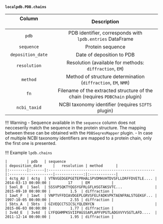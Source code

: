 **`localpdb.PDB.chains`**

| Column &nbsp;&nbsp;&nbsp;&nbsp;&nbsp;&nbsp;&nbsp;&nbsp;&nbsp;&nbsp;&nbsp;&nbsp;&nbsp;&nbsp;&nbsp;&nbsp;&nbsp;&nbsp;&nbsp;&nbsp;&nbsp;&nbsp;            | Description                             |
|:---------------------:|:---------------------------------------:|
| `pdb`                 | PDB identifier, corresponds with `lpdb.entries` DataFrame    |
| `sequence`            | Protein sequence     |
| `deposition_date`     | Date of deposition to PDB               |
| `resolution`          | Resolution (available for methods: `diffraction`, `EM`)        |
| `method`              | Method of structure determination (`diffraction`, `EM`, `NMR`) |
| `fn`                  | Filename of the extracted structure of the chain (requires `PDBChain` plugin) |
| `ncbi_taxid`          | NCBI taxonomy identifier (requires `SIFTS` plugin)  |

!!! Warning
    - Sequence available in the `sequence` column does not necceserily match the sequence in the protein structure. The mapping between these can be obtained with the `PDBSeqresMapper` plugin.
    - In case of multiple NCBI taxonomy identifiers are mapped to a protein chain, only the first one is presented.


!!! Example
    `lpdb.chains`

    |         | pdb   | sequence                                                                                                                                                                                                                                               | deposition_date     |   resolution | method      |
    |:--------|:------|:-------------------------------------------------|:--------------------|-------------:|:------------|
    | 4ctg_AU | 4ctg  | VTNVGEDGEPGETEPRHALSPVDMHVHTDVSFLLDRFFDVETLE.... | 2014-03-13 00:00:00 |        17    | EM          |
    | 5aol_B  | 5aol  | SSSVPSQKTYQGSYGFRLGFLHSGTAKSVTC...               | 2015-09-10 00:00:00 |         1.5  | diffraction |
    | 1awt_F  | 1awt  | VNPTVFFDIAVDGEPLGRVSFELFADKVPKTAENFRALSTGEKGF... | 1997-10-05 00:00:00 |         2.55 | diffraction |
    | 5bts_A  | 5bts  | GIVEQCCTSICSLYQLENYCN                            | 2015-06-03 00:00:00 |         1.77 | diffraction |
    | 3v4d_E  | 3v4d  | LYFQGHMPKSVIIPAGSSAPLAPFVPGTLADGVVYVSGTLAFD....  | 2011-12-14 00:00:00 |         1.95 | diffraction |

